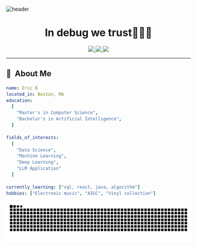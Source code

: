 ![header](https://capsule-render.vercel.app/api?type=waving&color=gradient&height=100&section=header&text=Hello%20Bugs!)

<h1 align="center">
  In debug we trust🧑🏻‍💻
</h1>
<p align='center'>
<a href="https://www.linkedin.com/in/yifei-bao-916018346">
  <img height="50" src="https://user-images.githubusercontent.com/46517096/166973395-19676cd8-f8ec-4abf-83ff-da8243505b82.png"/>
</a>
<a href="https://www.instagram.com/spectualmusic">
  <img height="50" src="https://user-images.githubusercontent.com/46517096/166974368-9798f39f-1f46-499c-b14e-81f0a3f83a06.png"/>
<a href="https://y.music.163.com/m/user?id=277384486">
  <img height="50" src="https://cdn.simpleicons.org/neteasecloudmusic/D43C33" />
</a>
</p>





---

<h2> 💽 &nbsp;About Me</h2>

```yaml
name: Eric B
located_in: Boston, MA
education:
  [
    "Master's in Computer Science",
    "Bachelor's in Artificial Intelligence",
  ]

fields_of_interests:
  [
    "Data Science",
    "Machine Learning",
    "Deep Learning",
    "LLM Application"
  ]
  
currently_learning: ["sql, react, java, algorithm"]
hobbies: ["Electronic music", "AIGC", "Vinyl collection"]
```

<picture>
  <source media="(prefers-color-scheme: dark)" srcset="https://github.com/Spectual/Spectual/blob/output/github-contribution-grid-snake-dark.svg" />
  <source media="(prefers-color-scheme: light)" srcset="https://github.com/Spectual/Spectual/blob/output/github-contribution-grid-snake.svg" />
  <img alt="github-snake" src="https://github.com/Spectual/Spectual/blob/output/github-contribution-grid-snake.svg" />
</picture>
